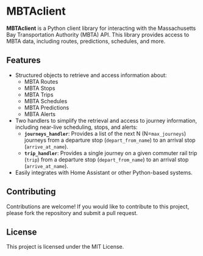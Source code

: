 # MBTAclient

**MBTAclient** is a Python client library for interacting with the Massachusetts Bay Transportation Authority (MBTA) API. This library provides access to MBTA data, including routes, predictions, schedules, and more.

## Features

- Structured objects to retrieve and access information about:
    - MBTA Routes
    - MBTA Stops
    - MBTA Trips
    - MBTA Schedules
    - MBTA Predictions
    - MBTA Alerts
- Two handlers to simplify the retrieval and access to journey information, including near-live scheduling, stops, and alerts:
    - **`journeys_handler`**: Provides a list of the next N (N=`max_journeys`) journeys from a departure stop (`depart_from_name`) to an arrival stop (`arrive_at_name`).
    - **`trip_handler`**: Provides a single journey on a given commuter rail trip (`trip`) from a departure stop (`depart_from_name`) to an arrival stop (`arrive_at_name`).
- Easily integrates with Home Assistant or other Python-based systems.


## Contributing

Contributions are welcome! If you would like to contribute to this project, please fork the repository and submit a pull request.

## License

This project is licensed under the MIT License.
